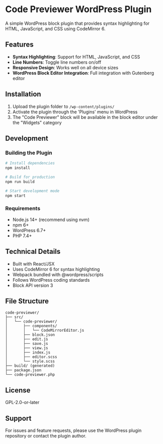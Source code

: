 # Code Previewer WordPress Plugin

A simple WordPress block plugin that provides syntax highlighting for HTML, JavaScript, and CSS using CodeMirror 6.

## Features

- **Syntax Highlighting**: Support for HTML, JavaScript, and CSS
- **Line Numbers**: Toggle line numbers on/off
- **Responsive Design**: Works well on all device sizes
- **WordPress Block Editor Integration**: Full integration with Gutenberg editor

## Installation

1. Upload the plugin folder to `/wp-content/plugins/`
2. Activate the plugin through the 'Plugins' menu in WordPress
3. The "Code Previewer" block will be available in the block editor under the "Widgets" category

## Development

### Building the Plugin

```bash
# Install dependencies
npm install

# Build for production
npm run build

# Start development mode
npm start
```

### Requirements

- Node.js 14+ (recommend using nvm)
- npm 6+
- WordPress 6.7+
- PHP 7.4+

## Technical Details

- Built with React/JSX
- Uses CodeMirror 6 for syntax highlighting
- Webpack bundled with @wordpress/scripts
- Follows WordPress coding standards
- Block API version 3

## File Structure

```
code-previewer/
├── src/
│   └── code-previewer/
│       ├── components/
│       │   └── CodeMirrorEditor.js
│       ├── block.json
│       ├── edit.js
│       ├── save.js
│       ├── view.js
│       ├── index.js
│       ├── editor.scss
│       └── style.scss
├── build/ (generated)
├── package.json
└── code-previewer.php
```

## License

GPL-2.0-or-later

## Support

For issues and feature requests, please use the WordPress plugin repository or contact the plugin author.
